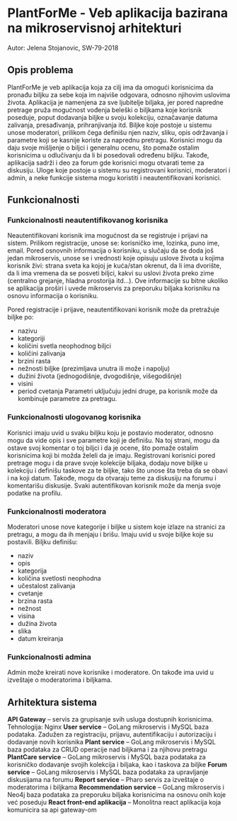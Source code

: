 # PlantForMe - Veb aplikacija bazirana na mikroservisnoj arhitekturi
Autor: Jelena Stojanovic, SW-79-2018

## Opis problema
PlantForMe je veb aplikacija koja za cilj ima da omogući korisnicima da pronađu biljku za sebe koja im najviše odgovara, odnosno njihovim uslovima života. Aplikacija je namenjena za sve ljubitelje biljaka, jer pored napredne pretrage pruža mogućnost vođenja beleški o biljkama koje korisnik poseduje, poput dodavanja biljke u svoju kolekciju, označavanje datuma zalivanja, presađivanja, prihranjivanja itd. Biljke koje postoje u sistemu unose moderatori, prilikom čega definišu njen naziv, sliku, opis održavanja i parametre koji se kasnije koriste za naprednu pretragu. Korisnici mogu da daju svoje mišljenje o biljci i generalnu ocenu, što pomaže ostalim korisnicima u odlučivanju da li bi posedovali određenu biljku. Takođe, aplikacija sadrži i deo za forum gde korisnici mogu otvarati teme za diskusiju. Uloge koje postoje u sistemu su registrovani korisnici, moderatori i admin, a neke funkcije sistema mogu koristiti i neautentifikovani korisnici.

## Funkcionalnosti
### Funkcionalnosti neautentifikovanog korisnika

Neautentifikovani korisnik ima mogućnost da se registruje i prijavi na sistem. Prilikom registracije, unose se: korisničko ime, lozinka, puno ime, email. Pored osnovnih informacija o korisniku, u slučaju da se doda još jedan mikroservis, unose se i vrednosti koje opisuju uslove života u kojima korisnik živi: strana sveta ka kojoj je kuća/stan okrenut, da li ima dvorište, da li ima vremena da se posveti biljci, kakvi su uslovi života preko zime (centralno grejanje, hladna prostorija itd...). Ove informacije su bitne ukoliko se aplikacija proširi i uvede mikroservis za preporuku biljaka korisniku na osnovu informacija o korisniku.

Pored registracije i prijave, neautentifikovani korisnik može da pretražuje biljke po:
-	nazivu
-	kategoriji
-	količini svetla neophodnog biljci
-	količini zalivanja
-	brzini rasta
-	nežnosti biljke (prezimljava unutra ili može i napolju)
-	dužini života (jednogodišnje, dvogodišnje, višegodišnje)
-	visini
-	period cvetanja
Parametri uključuju jedni druge, pa korisnik može da kombinuje parametre za pretragu.

### Funkcionalnosti ulogovanog korisnika
Korisnici imaju uvid u svaku biljku koju je postavio moderator, odnosno mogu da vide opis i sve parametre koji je definišu. Na toj strani, mogu da ostave svoj komentar o toj biljci i da je ocene, što pomaže ostalim korisnicima koji bi možda želeli da je imaju. Registrovani korisnici pored pretrage mogu i da prave svoje kolekcije biljaka, dodaju nove biljke u kolekciju i definišu taskove za te biljke, tako što unose šta treba da se obavi i na koji datum. Takođe, mogu da otvaraju teme za diskusiju na forumu i komentarišu diskusije.
Svaki autentifikovan korisnik može da menja svoje podatke na profilu.

### Funkcionalnosti moderatora
Moderatori unose nove kategorije i biljke u sistem koje izlaze na stranici za pretragu, a mogu da ih menjaju i brišu. Imaju uvid u svoje biljke koje su postavili. 
Biljku definišu:
-	naziv
-	opis
-	kategorija
-	količina svetlosti neophodna
-	učestalost zalivanja
-	cvetanje
-	brzina rasta
-	nežnost
-	visina
-	dužina života
-	slika
-	datum kreiranja

### Funkcionalnosti admina
Admin može kreirati nove korisnike i moderatore. On takođe ima uvid u izveštaje o moderatorima i biljkama.

## Arhitektura sistema 
**API Gateway** – servis za grupisanje svih usluga dostupnih korisnicima. Tehnologija: Nginx
**User service** – GoLang mikroservis i MySQL baza podataka. Zadužen za registraciju, prijavu, autentifikaciju i autorizaciju i dodavanje novih korisnika
**Plant service** – GoLang mikroservis i MySQL baza podataka za CRUD operacije nad biljkama i za njihovu pretragu
**PlantCare service** – GoLang mikroservis i MySQL baza podataka za korisničko dodavanje svojih kolekcija i biljaka, kao i taskova za biljke
**Forum service** – GoLang mikroservis i MySQL baza podataka za upravljanje diskusijama na forumu
**Report service** – Pharo servis za izveštaje o moderatorima i biljkama
**Recommendation service** – GoLang mikroservis i Neo4j baza podataka za preporuku biljaka korisnicima na osnovu onih koje već poseduju
**React front-end aplikacija** – Monolitna react aplikacija koja komunicira sa api gateway-om
